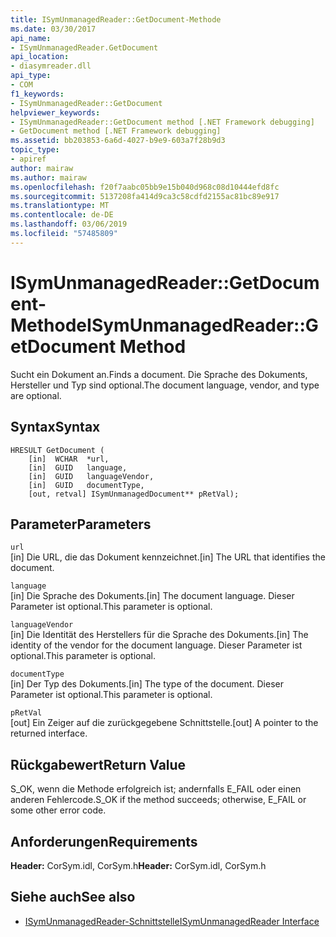 ```yaml
---
title: ISymUnmanagedReader::GetDocument-Methode
ms.date: 03/30/2017
api_name:
- ISymUnmanagedReader.GetDocument
api_location:
- diasymreader.dll
api_type:
- COM
f1_keywords:
- ISymUnmanagedReader::GetDocument
helpviewer_keywords:
- ISymUnmanagedReader::GetDocument method [.NET Framework debugging]
- GetDocument method [.NET Framework debugging]
ms.assetid: bb203853-6a6d-4027-b9e9-603a7f28b9d3
topic_type:
- apiref
author: mairaw
ms.author: mairaw
ms.openlocfilehash: f20f7aabc05bb9e15b040d968c08d10444efd8fc
ms.sourcegitcommit: 5137208fa414d9ca3c58cdfd2155ac81bc89e917
ms.translationtype: MT
ms.contentlocale: de-DE
ms.lasthandoff: 03/06/2019
ms.locfileid: "57485809"
---
```

# <a name="isymunmanagedreadergetdocument-method"></a><span data-ttu-id="9d722-102">ISymUnmanagedReader::GetDocument-Methode</span><span class="sxs-lookup"><span data-stu-id="9d722-102">ISymUnmanagedReader::GetDocument Method</span></span>
<span data-ttu-id="9d722-103">Sucht ein Dokument an.</span><span class="sxs-lookup"><span data-stu-id="9d722-103">Finds a document.</span></span> <span data-ttu-id="9d722-104">Die Sprache des Dokuments, Hersteller und Typ sind optional.</span><span class="sxs-lookup"><span data-stu-id="9d722-104">The document language, vendor, and type are optional.</span></span>  
  
## <a name="syntax"></a><span data-ttu-id="9d722-105">Syntax</span><span class="sxs-lookup"><span data-stu-id="9d722-105">Syntax</span></span>  
  
```  
HRESULT GetDocument (  
    [in]  WCHAR  *url,  
    [in]  GUID   language,  
    [in]  GUID   languageVendor,  
    [in]  GUID   documentType,  
    [out, retval] ISymUnmanagedDocument** pRetVal);  
```  
  
## <a name="parameters"></a><span data-ttu-id="9d722-106">Parameter</span><span class="sxs-lookup"><span data-stu-id="9d722-106">Parameters</span></span>  
 `url`  
 <span data-ttu-id="9d722-107">[in] Die URL, die das Dokument kennzeichnet.</span><span class="sxs-lookup"><span data-stu-id="9d722-107">[in] The URL that identifies the document.</span></span>  
  
 `language`  
 <span data-ttu-id="9d722-108">[in] Die Sprache des Dokuments.</span><span class="sxs-lookup"><span data-stu-id="9d722-108">[in] The document language.</span></span> <span data-ttu-id="9d722-109">Dieser Parameter ist optional.</span><span class="sxs-lookup"><span data-stu-id="9d722-109">This parameter is optional.</span></span>  
  
 `languageVendor`  
 <span data-ttu-id="9d722-110">[in] Die Identität des Herstellers für die Sprache des Dokuments.</span><span class="sxs-lookup"><span data-stu-id="9d722-110">[in] The identity of the vendor for the document language.</span></span> <span data-ttu-id="9d722-111">Dieser Parameter ist optional.</span><span class="sxs-lookup"><span data-stu-id="9d722-111">This parameter is optional.</span></span>  
  
 `documentType`  
 <span data-ttu-id="9d722-112">[in] Der Typ des Dokuments.</span><span class="sxs-lookup"><span data-stu-id="9d722-112">[in] The type of the document.</span></span> <span data-ttu-id="9d722-113">Dieser Parameter ist optional.</span><span class="sxs-lookup"><span data-stu-id="9d722-113">This parameter is optional.</span></span>  
  
 `pRetVal`  
 <span data-ttu-id="9d722-114">[out] Ein Zeiger auf die zurückgegebene Schnittstelle.</span><span class="sxs-lookup"><span data-stu-id="9d722-114">[out] A pointer to the returned interface.</span></span>  
  
## <a name="return-value"></a><span data-ttu-id="9d722-115">Rückgabewert</span><span class="sxs-lookup"><span data-stu-id="9d722-115">Return Value</span></span>  
 <span data-ttu-id="9d722-116">S_OK, wenn die Methode erfolgreich ist; andernfalls E_FAIL oder einen anderen Fehlercode.</span><span class="sxs-lookup"><span data-stu-id="9d722-116">S_OK if the method succeeds; otherwise, E_FAIL or some other error code.</span></span>  
  
## <a name="requirements"></a><span data-ttu-id="9d722-117">Anforderungen</span><span class="sxs-lookup"><span data-stu-id="9d722-117">Requirements</span></span>  
 <span data-ttu-id="9d722-118">**Header:** CorSym.idl, CorSym.h</span><span class="sxs-lookup"><span data-stu-id="9d722-118">**Header:** CorSym.idl, CorSym.h</span></span>  
  
## <a name="see-also"></a><span data-ttu-id="9d722-119">Siehe auch</span><span class="sxs-lookup"><span data-stu-id="9d722-119">See also</span></span>
- [<span data-ttu-id="9d722-120">ISymUnmanagedReader-Schnittstelle</span><span class="sxs-lookup"><span data-stu-id="9d722-120">ISymUnmanagedReader Interface</span></span>](../../../../docs/framework/unmanaged-api/diagnostics/isymunmanagedreader-interface.md)
